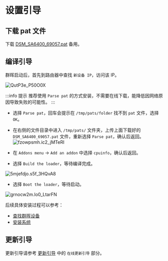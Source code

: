 # 设置引导

## 下载 pat 文件

下载 [DSM_SA6400_69057.pat](https://www.123pan.com/s/1JKMjv-o9fo.html) 备用。

## 编译引导

群晖启动后，首先到路由器中查找 `新设备 IP`，访问该 IP。

![QutP3e_P50O0X](https://img.slarker.me/wiki/QutP3e_P50O0X.png)

:::info 提示
推荐使用 `Parse pat` 的方式安装，不需要在线下载，能降低因网络原因导致失败的可能性。
:::

- 选择 `Parse pat`，回车会提示在 `/tmp/pats/folder` 找不到 `pat` 文件，选择 `OK`。
- 在右侧的文件目录中进入 `/tmp/pats/` 文件夹，上传上面下载好的 `DSM_SA6400_69057.pat` 文件，重新选择 `Parse pat`，确认后返回。
  ![fzowpsmh.ic2_jMTeRI](https://img.slarker.me/wiki/fzowpsmh.ic2_jMTeRI.png)

- 在 `Addons menu` -> `Add an addon` 中选择 `cpuinfo`，确认后返回。
- 选择 `Build the loader`，等待编译完成。

![5mjefdjo.s5f_3HQvA8](https://img.slarker.me/wiki/5mjefdjo.s5f_3HQvA8.png)

- 选择 `Boot the loader`，等待启动。

![grnocw2m.lo0_LtarFN](https://img.slarker.me/wiki/grnocw2m.lo0_LtarFN.png)

后续具体安装过程可以参考：

- [查找群晖设备](/synology/find_synology.md)
- [安装系统](/synology/install_system.md)

## 更新引导

更新引导请参考 [更新引导](/pve/update_synology.md) 中的 `在线更新引导` 部分。